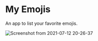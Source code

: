 # My Emojis

An app to list your favorite emojis.

![Screenshot from 2021-07-12 20-26-37](https://user-images.githubusercontent.com/19623279/125315499-a16b8880-e350-11eb-80f3-b72094f0dc1e.png)
